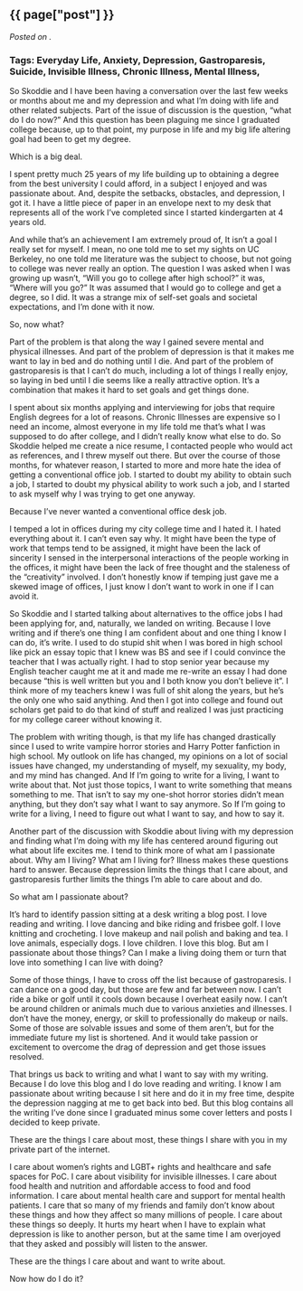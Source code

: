 

## {{ page["post"] }}

*Posted on <!--{ page["date"] }-->.*

### Tags: Everyday Life, Anxiety, Depression, Gastroparesis, Suicide, Invisible Illness, Chronic Illness, Mental Illness, 

So Skoddie and I have been having a conversation over the last few weeks or months about me and my depression and what I’m doing with life and other related subjects.  Part of the issue of discussion is the question, “what do I do now?”  And this question has been plaguing me since I graduated college because, up to that point, my purpose in life and my big life altering goal had been to get my degree.

Which is a big deal.  

I spent pretty much 25 years of my life building up to obtaining a degree from the best university I could afford, in a subject I enjoyed and was passionate about.  And, despite the setbacks, obstacles, and depression, I got it.  I have a little piece of paper in an envelope next to my desk that represents all of the work I’ve completed since I started kindergarten at 4 years old.

And while that’s an achievement I am extremely proud of, It isn’t a goal I really set for myself.  I mean, no one told me to set my sights on UC Berkeley, no one told me literature was the subject to choose, but not going to college was never really an option.  The question I was asked when I was growing up wasn’t, “Will you go to college after high school?” it was, “Where will you go?”  It was assumed that I would go to college and get a degree, so I did.  It was a strange mix of self-set goals and societal expectations, and I’m done with it now.

So, now what?

Part of the problem is that along the way I gained severe mental and physical illnesses.  And part of the problem of depression is that it makes me want to lay in bed and do nothing until I die.  And part of the problem of gastroparesis is that I can’t do much, including a lot of things I really enjoy, so laying in bed until I die seems like a really attractive option.  It’s a combination that makes it hard to set goals and get things done.  

I spent about six months applying and interviewing for jobs that require English degrees for a lot of reasons.  Chronic Illnesses are expensive so I need an income, almost everyone in my life told me that’s what I was supposed to do after college, and I didn’t really know what else to do.  So Skoddie helped me create a nice resume, I contacted people who would act as references, and I threw myself out there.  But over the course of those months, for whatever reason, I started to more and more hate the idea of getting a conventional office job.  I started to doubt my ability to obtain such a job, I started to doubt my physical ability to work such a job, and I started to ask myself why I was trying to get one anyway.

Because I’ve never wanted a conventional office desk job.

I temped a lot in offices during my city college time and I hated it.  I hated everything about it.  I can’t even say why.  It might have been the type of work that temps tend to be assigned, it might have been the lack of sincerity I sensed in the interpersonal interactions of the people working in the offices, it might have been the lack of free thought and the staleness of the “creativity” involved.  I don’t honestly know if temping just gave me a skewed image of offices, I just know I don’t want to work in one if I can avoid it.

So Skoddie and I started talking about alternatives to the office jobs I had been applying for, and, naturally, we landed on writing.  Because I love writing and if there’s one thing I am confident about and one thing I know I can do, it’s write.  I used to do stupid shit when I was bored in high school like pick an essay topic that I knew was BS and see if I could convince the teacher that I was actually right. I had to stop senior year because my English teacher caught me at it and made me re-write an essay I had done because “this is well written but you and I both know you don’t believe it”.  I think more of my teachers knew I was full of shit along the years, but he’s the only one who said anything.  And then I got into college and found out scholars get paid to do that kind of stuff and realized I was just practicing for my college career without knowing it.

The problem with writing though, is that my life has changed drastically since I used to write vampire horror stories and Harry Potter fanfiction in high school.  My outlook on life has changed, my opinions on a lot of social issues have changed, my understanding of myself, my sexuality, my body, and my mind has changed.  And If I’m going to write for a living, I want to write about that.  Not just those topics, I want to write something that means something to me.  That isn’t to say my one-shot horror stories didn’t mean anything, but they don’t say what I want to say anymore.  So If I’m going to write for a living, I need to figure out what I want to say, and how to say it.

Another part of the discussion with Skoddie about living with my depression and finding what I’m doing with my life has centered around figuring out what about life excites me.  I tend to think more of what am I passionate about.  Why am I living?  What am I living for?  Illness makes these questions hard to answer.  Because depression limits the things that I care about, and gastroparesis further limits the things I’m able to care about and do.  

So what am I passionate about?

It’s hard to identify passion sitting at a desk writing a blog post.  I love reading and writing.  I love dancing and bike riding and frisbee golf.  I love knitting and crocheting.  I love makeup and nail polish and baking and tea.  I love animals, especially dogs.  I love children.  I love this blog.  But am I passionate about those things?  Can I make a living doing them or turn that love into something I can live with doing?  

Some of those things, I have to cross off the list because of gastroparesis.  I can dance on a good day, but those are few and far between now.  I can’t ride a bike or golf until it cools down because I overheat easily now.  I can’t be around children or animals much due to various anxieties and illnesses.  I don’t have the money, energy, or skill to professionally do makeup or nails.  Some of those are solvable issues and some of them aren’t, but for the immediate future my list is shortened.  And it would take passion or excitement to overcome the drag of depression and get those issues resolved.

That brings us back to writing and what I want to say with my writing.  Because I do love this blog and I do love reading and writing.  I know I am passionate about writing because I sit here and do it in my free time, despite the depression nagging at me to get back into bed.  But this blog contains all the writing I’ve done since I graduated minus some cover letters and posts I decided to keep private.

These are the things I care about most, these things I share with you in my private part of the internet.

I care about women’s rights and LGBT+ rights and healthcare and safe spaces for PoC.  I care about visibility for invisible illnesses.  I care about food health and nutrition and affordable access to food and food information.  I care about mental health care and support for mental health patients.  I care that so many of my friends and family don’t know about these things and how they affect so many millions of people.  I care about these things so deeply.  It hurts my heart when I have to explain what depression is like to another person, but at the same time I am overjoyed that they asked and possibly will listen to the answer.

These are the things I care about and want to write about.

Now how do I do it?
